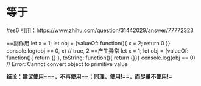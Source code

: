 # 等于
#es6
    引用：https://www.zhihu.com/question/31442029/answer/77772323

==副作用
    let x = 1;
    let obj = {valueOf: function(){ x = 2; return 0 }}
    console.log(obj == 0, x) // true, 2
==产生异常
    let x = 1;
    let obj = {valueOf: function(){ return {} }, toString: function(){ return {}}}
    console.log(obj == 0) // Error: Cannot convert object to primitive value

**结论：建议使用===，不再使用==；同理，使用!==，而尽量不使用!=**